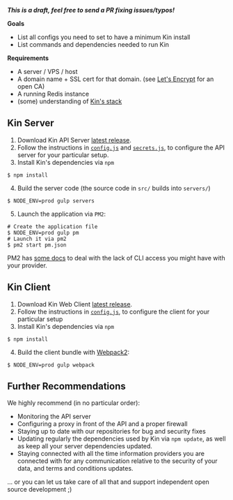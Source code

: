 ***This is a draft, feel free to send a PR fixing issues/typos!***

**Goals**
* List all configs you need to set to have a minimum Kin install
* List commands and dependencies needed to run Kin

**Requirements**
* A server / VPS / host
* A domain name + SSL cert for that domain. (see [Let's Encrypt](https://letsencrypt.org/) for an open CA)
* A running Redis instance
* (some) understanding of [Kin's stack](architecture.md)

## Kin Server ##
1. Download Kin API Server [latest release](https://github.com/kintoday/kin-api-server/releases/latest).
2. Follow the instructions in [`config.js`](https://github.com/KinToday/kin-api-server/blob/master/src/api_server/config.js) and [`secrets.js`](https://github.com/KinToday/kin-api-server/blob/master/src/api_server/secrets.js), to configure the API server for your particular setup.
3. Install Kin's dependencies via `npm`
~~~~~
$ npm install
~~~~~
4. Build the server code (the source code in `src/` builds into `servers/`)
~~~~
$ NODE_ENV=prod gulp servers
~~~~
5. Launch the application via `PM2`:
~~~~
# Create the application file
$ NODE_ENV=prod gulp pm
# Launch it via pm2
$ pm2 start pm.json
~~~~
PM2 has [some docs](http://pm2.keymetrics.io/docs/usage/use-pm2-with-cloud-providers/) to deal with the lack of CLI access you might have with your provider.

## Kin Client ##
1. Download Kin Web Client [latest release](https://github.com/kintoday/kin-api-server/releases/latest).
2. Follow the instructions in [`config.js`](https://github.com/KinToday/kin-web-client/blob/master/src/client/config.js), to configure the client for your particular setup
3. Install Kin's dependencies via `npm`
~~~~~
$ npm install
~~~~~
4. Build the client bundle with [Webpack2](https://webpack.github.io/):
~~~~
$ NODE_ENV=prod gulp webpack
~~~~

## Further Recommendations ##

We highly recommend (in no particular order):
* Monitoring the API server
* Configuring a proxy in front of the API and a proper firewall
* Staying up to date with our repositories for bug and security fixes
* Updating regularly the dependencies used by Kin via `npm update`, as well as keep all your server dependencies updated.
* Staying connected with all the time information providers you are connected with for any communication relative to the security of your data, and terms and conditions updates.

... or you can let us take care of all that and support independent open source development ;)
